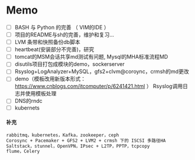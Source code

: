 # Memo

- [ ] BASH 与 Python 的完善 （ VIM的IDE ）
- [ ] 项目的README与sh的完善，维护和复习...
- [ ] LVM 条带和快照备份db脚本
- [ ] heartbeat(安装部分不完善)，研究
- [ ] tomcat的MSM会话共享md测试有问题, Mysql的MHA标准流程MD
- [ ] disutils项目打包成模块的demo，sockerserver
- [ ] Rsyslog+LogAnalyzer+MySQL，gfs2+clvm@coroync，crmsh的md更改
- [ ] demo（模板改用新版本形式：https://www.cnblogs.com/itcomputer/p/6241421.html ） Rsyslog调用日志并使用模板处理
- [ ] DNS的rndc
- [ ] kubernets

#### 补充
```txt
rabbitmq，kubernetes，Kafka，zookeeper，ceph
Corosync + Pacemaker + GFS2 + LVM2 + crmsh 下的 ISCSI 多路径HA
Saltstack，stunnel，OpenVPN，IPsec + L2TP，PPTP，tcpcopy
flume，Celery
```
